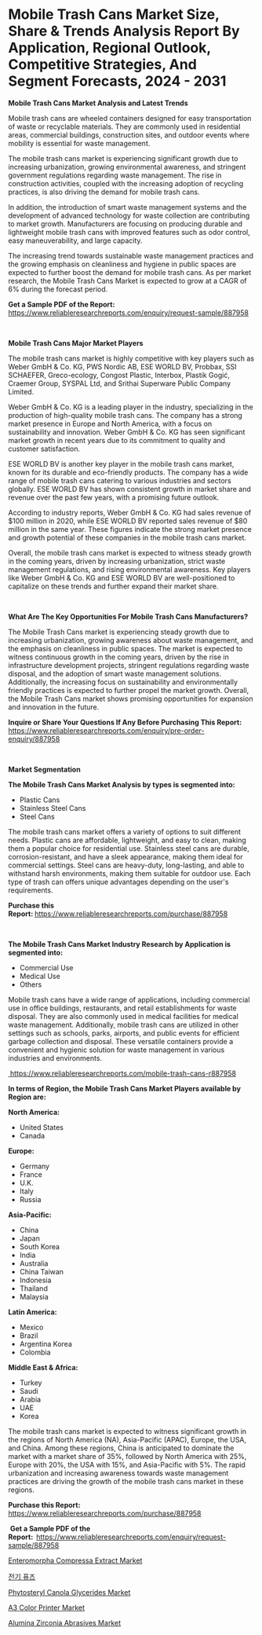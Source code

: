 <p><h1>Mobile Trash Cans Market Size, Share & Trends Analysis Report By Application, Regional Outlook, Competitive Strategies, And Segment Forecasts, 2024 - 2031</h1></p><p><strong>Mobile Trash Cans Market Analysis and Latest Trends</strong></p>
<p><p>Mobile trash cans are wheeled containers designed for easy transportation of waste or recyclable materials. They are commonly used in residential areas, commercial buildings, construction sites, and outdoor events where mobility is essential for waste management.</p><p>The mobile trash cans market is experiencing significant growth due to increasing urbanization, growing environmental awareness, and stringent government regulations regarding waste management. The rise in construction activities, coupled with the increasing adoption of recycling practices, is also driving the demand for mobile trash cans.</p><p>In addition, the introduction of smart waste management systems and the development of advanced technology for waste collection are contributing to market growth. Manufacturers are focusing on producing durable and lightweight mobile trash cans with improved features such as odor control, easy maneuverability, and large capacity.</p><p>The increasing trend towards sustainable waste management practices and the growing emphasis on cleanliness and hygiene in public spaces are expected to further boost the demand for mobile trash cans. As per market research, the Mobile Trash Cans Market is expected to grow at a CAGR of 6% during the forecast period.</p></p>
<p><strong>Get a Sample PDF of the Report:&nbsp;</strong> <a href="https://www.reliableresearchreports.com/enquiry/request-sample/887958">https://www.reliableresearchreports.com/enquiry/request-sample/887958</a></p>
<p>&nbsp;</p>
<p><strong>Mobile Trash Cans Major Market Players</strong></p>
<p><p>The mobile trash cans market is highly competitive with key players such as Weber GmbH & Co. KG, PWS Nordic AB, ESE WORLD BV, Probbax, SSI SCHAEFER, Greco-ecology, Congost Plastic, Interbox, Plastik Gogić, Craemer Group, SYSPAL Ltd, and Srithai Superware Public Company Limited.</p><p>Weber GmbH & Co. KG is a leading player in the industry, specializing in the production of high-quality mobile trash cans. The company has a strong market presence in Europe and North America, with a focus on sustainability and innovation. Weber GmbH & Co. KG has seen significant market growth in recent years due to its commitment to quality and customer satisfaction.</p><p>ESE WORLD BV is another key player in the mobile trash cans market, known for its durable and eco-friendly products. The company has a wide range of mobile trash cans catering to various industries and sectors globally. ESE WORLD BV has shown consistent growth in market share and revenue over the past few years, with a promising future outlook.</p><p>According to industry reports, Weber GmbH & Co. KG had sales revenue of $100 million in 2020, while ESE WORLD BV reported sales revenue of $80 million in the same year. These figures indicate the strong market presence and growth potential of these companies in the mobile trash cans market.</p><p>Overall, the mobile trash cans market is expected to witness steady growth in the coming years, driven by increasing urbanization, strict waste management regulations, and rising environmental awareness. Key players like Weber GmbH & Co. KG and ESE WORLD BV are well-positioned to capitalize on these trends and further expand their market share.</p></p>
<p>&nbsp;</p>
<p><strong>What Are The Key Opportunities For Mobile Trash Cans Manufacturers?</strong></p>
<p><p>The Mobile Trash Cans market is experiencing steady growth due to increasing urbanization, growing awareness about waste management, and the emphasis on cleanliness in public spaces. The market is expected to witness continuous growth in the coming years, driven by the rise in infrastructure development projects, stringent regulations regarding waste disposal, and the adoption of smart waste management solutions. Additionally, the increasing focus on sustainability and environmentally friendly practices is expected to further propel the market growth. Overall, the Mobile Trash Cans market shows promising opportunities for expansion and innovation in the future.</p></p>
<p><strong>Inquire or Share Your Questions If Any Before Purchasing This Report:</strong> <a href="https://www.reliableresearchreports.com/enquiry/pre-order-enquiry/887958">https://www.reliableresearchreports.com/enquiry/pre-order-enquiry/887958</a></p>
<p>&nbsp;</p>
<p><strong>Market Segmentation</strong></p>
<p><strong>The Mobile Trash Cans Market Analysis by types is segmented into:</strong></p>
<p><ul><li>Plastic Cans</li><li>Stainless Steel Cans</li><li>Steel Cans</li></ul></p>
<p><p>The mobile trash cans market offers a variety of options to suit different needs. Plastic cans are affordable, lightweight, and easy to clean, making them a popular choice for residential use. Stainless steel cans are durable, corrosion-resistant, and have a sleek appearance, making them ideal for commercial settings. Steel cans are heavy-duty, long-lasting, and able to withstand harsh environments, making them suitable for outdoor use. Each type of trash can offers unique advantages depending on the user's requirements.</p></p>
<p><strong>Purchase this Report:&nbsp;</strong><a href="https://www.reliableresearchreports.com/purchase/887958">https://www.reliableresearchreports.com/purchase/887958</a></p>
<p>&nbsp;</p>
<p><strong>The Mobile Trash Cans Market Industry Research by Application is segmented into:</strong></p>
<p><ul><li>Commercial Use</li><li>Medical Use</li><li>Others</li></ul></p>
<p><p>Mobile trash cans have a wide range of applications, including commercial use in office buildings, restaurants, and retail establishments for waste disposal. They are also commonly used in medical facilities for medical waste management. Additionally, mobile trash cans are utilized in other settings such as schools, parks, airports, and public events for efficient garbage collection and disposal. These versatile containers provide a convenient and hygienic solution for waste management in various industries and environments.</p></p>
<p><a href="https://www.reliableresearchreports.com/mobile-trash-cans-r887958">&nbsp;https://www.reliableresearchreports.com/mobile-trash-cans-r887958</a></p>
<p><strong>In terms of Region, the Mobile Trash Cans Market Players available by Region are:</strong></p>
<p>
    <p> <strong> North America: </strong>
        <ul>
            <li>United States</li>
            <li>Canada</li>
        </ul>
        </p> 
    <p> <strong> Europe: </strong>
        <ul>
            <li>Germany</li>
            <li>France</li>
            <li>U.K.</li>
            <li>Italy</li>
            <li>Russia</li>
        </ul>
        </p> 
    <p> <strong> Asia-Pacific: </strong>
        <ul>
            <li>China</li>
            <li>Japan</li>
            <li>South Korea</li>
            <li>India</li>
            <li>Australia</li>
            <li>China Taiwan</li>
            <li>Indonesia</li>
            <li>Thailand</li>
            <li>Malaysia</li>
        </ul>
        </p> 
    <p> <strong> Latin America: </strong>
        <ul>
            <li>Mexico</li>
            <li>Brazil</li>
            <li>Argentina Korea</li>
            <li>Colombia</li>
        </ul>
        </p> 
    <p> <strong> Middle East & Africa: </strong>
        <ul>
            <li>Turkey</li>
            <li>Saudi</li>
            <li>Arabia</li>
            <li>UAE</li>
            <li>Korea</li>
        </ul>
    </p>
    </p>
<p><p>The mobile trash cans market is expected to witness significant growth in the regions of North America (NA), Asia-Pacific (APAC), Europe, the USA, and China. Among these regions, China is anticipated to dominate the market with a market share of 35%, followed by North America with 25%, Europe with 20%, the USA with 15%, and Asia-Pacific with 5%. The rapid urbanization and increasing awareness towards waste management practices are driving the growth of the mobile trash cans market in these regions.</p></p>
<p><strong>Purchase this Report: </strong><a href="https://www.reliableresearchreports.com/purchase/887958">https://www.reliableresearchreports.com/purchase/887958</a></p>
<p>&nbsp;<strong>Get a Sample PDF of the Report:&nbsp;&nbsp;</strong><a href="https://www.reliableresearchreports.com/enquiry/request-sample/887958">https://www.reliableresearchreports.com/enquiry/request-sample/887958</a></p>
<p><strong></strong></p>
<p><p><a href="https://issuu.com/reportprime-2/docs/enteromorpha-compressa-extract-market-size-2030.pp">Enteromorpha Compressa Extract Market</a></p><p><a href="https://github.com/TobyKub4685/Market-Research-Report-List-1/blob/main/642992327210.md">전기 퓨즈</a></p><p><a href="https://issuu.com/reportprime-2/docs/phytosteryl-canola-glycerides-market-size-2030.ppt">Phytosteryl Canola Glycerides Market</a></p><p><a href="https://github.com/jaidynmorantestelletmjzya/Market-Research-Report-List-2/blob/main/a3-color-printer-market.md">A3 Color Printer Market</a></p><p><a href="https://github.com/ruddyyedelwadw/Market-Research-Report-List-2/blob/main/alumina-zirconia-abrasives-market.md">Alumina Zirconia Abrasives Market</a></p></p>